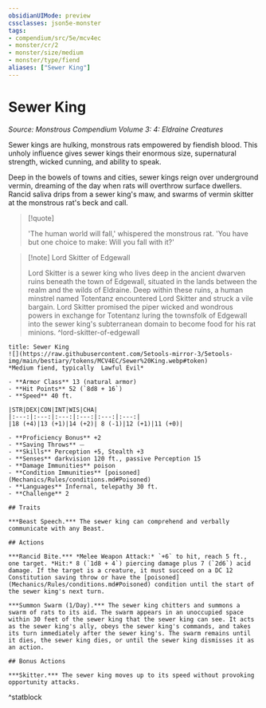 ```yaml
---
obsidianUIMode: preview
cssclasses: json5e-monster
tags:
- compendium/src/5e/mcv4ec
- monster/cr/2
- monster/size/medium
- monster/type/fiend
aliases: ["Sewer King"]
---
```

# Sewer King
*Source: Monstrous Compendium Volume 3: 4: Eldraine Creatures*  

Sewer kings are hulking, monstrous rats empowered by fiendish blood. This unholy influence gives sewer kings their enormous size, supernatural strength, wicked cunning, and ability to speak.

Deep in the bowels of towns and cities, sewer kings reign over underground vermin, dreaming of the day when rats will overthrow surface dwellers. Rancid saliva drips from a sewer king's maw, and swarms of vermin skitter at the monstrous rat's beck and call.

> [!quote]  
> 
> 'The human world will fall,' whispered the monstrous rat. 'You have but one choice to make: Will you fall with it?'

> [!note] Lord Skitter of Edgewall
> 
> Lord Skitter is a sewer king who lives deep in the ancient dwarven ruins beneath the town of Edgewall, situated in the lands between the realm and the wilds of Eldraine. Deep within these ruins, a human minstrel named Totentanz encountered Lord Skitter and struck a vile bargain. Lord Skitter promised the piper wicked and wondrous powers in exchange for Totentanz luring the townsfolk of Edgewall into the sewer king's subterranean domain to become food for his rat minions.
^lord-skitter-of-edgewall

```ad-statblock
title: Sewer King
![](https://raw.githubusercontent.com/5etools-mirror-3/5etools-img/main/bestiary/tokens/MCV4EC/Sewer%20King.webp#token)
*Medium fiend, typically  Lawful Evil*

- **Armor Class** 13 (natural armor)
- **Hit Points** 52 (`8d8 + 16`)
- **Speed** 40 ft.

|STR|DEX|CON|INT|WIS|CHA|
|:---:|:---:|:---:|:---:|:---:|:---:|
|18 (+4)|13 (+1)|14 (+2)| 8 (-1)|12 (+1)|11 (+0)|

- **Proficiency Bonus** +2
- **Saving Throws** ⏤
- **Skills** Perception +5, Stealth +3
- **Senses** darkvision 120 ft., passive Perception 15
- **Damage Immunities** poison
- **Condition Immunities** [poisoned](Mechanics/Rules/conditions.md#Poisoned)
- **Languages** Infernal, telepathy 30 ft.
- **Challenge** 2

## Traits

***Beast Speech.*** The sewer king can comprehend and verbally communicate with any Beast.

## Actions

***Rancid Bite.*** *Melee Weapon Attack:* `+6` to hit, reach 5 ft., one target. *Hit:* 8 (`1d8 + 4`) piercing damage plus 7 (`2d6`) acid damage. If the target is a creature, it must succeed on a DC 12 Constitution saving throw or have the [poisoned](Mechanics/Rules/conditions.md#Poisoned) condition until the start of the sewer king's next turn.

***Summon Swarm (1/Day).*** The sewer king chitters and summons a swarm of rats to its aid. The swarm appears in an unoccupied space within 30 feet of the sewer king that the sewer king can see. It acts as the sewer king's ally, obeys the sewer king's commands, and takes its turn immediately after the sewer king's. The swarm remains until it dies, the sewer king dies, or until the sewer king dismisses it as an action.

## Bonus Actions

***Skitter.*** The sewer king moves up to its speed without provoking opportunity attacks.
```
^statblock